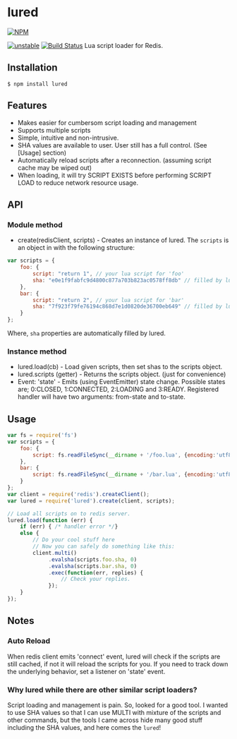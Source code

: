 # lured
[![NPM](https://nodei.co/npm/lured.png?compact=true)](https://nodei.co/npm/lured/)

[![unstable](https://img.shields.io/badge/stability-unstable-yellowgreen.svg)](http://nodejs.org/api/documentation.html#documentation_stability_index)
[![Build Status](https://travis-ci.org/enobufs/lured.svg?branch=master)](https://travis-ci.org/enobufs/lured)
Lua script loader for Redis.

## Installation
    $ npm install lured

## Features
* Makes easier for cumbersom script loading and management
* Supports multiple scripts
* Simple, intuitive and non-intrusive.
* SHA values are available to user. User still has a full control.  (See [Usage] section)
* Automatically reload scripts after a reconnection. (assuming script cache may be wiped out)
* When loading, it will try SCRIPT EXISTS before performing SCRIPT LOAD to reduce network resource usage.

## API

### Module method
* create(redisClient, scripts) -
Creates an instance of lured. The `scripts` is an object in with the following structure:

```js
var scripts = {
    foo: {
        script: "return 1", // your lua script for 'foo'
        sha: "e0e1f9fabfc9d4800c877a703b823ac0578ff8db" // filled by lured
    },    bar: {
        script: "return 2", // your lua script for 'bar'
        sha: "7f923f79fe76194c868d7e1d0820de36700eb649" // filled by lured
    }	};
```
Where, `sha` properties are automatically filled by lured.

### Instance method
* lured.load(cb) -
Load given scripts, then set shas to the scripts object.
* lured.scripts (getter) -
Returns the scripts object. (just for convenience)
* Event: 'state' - Emits (using EventEmitter) state change. Possible states are; 0:CLOSED, 1:CONNECTED, 2:LOADING and 3:READY. Registered handler will have two arguments: from-state and to-state.

## Usage

```js
var fs = require('fs')
var scripts = {
    foo: {
        script: fs.readFileSync(__dirname + '/foo.lua', {encoding:'utf8'})
    },    bar: {
        script: fs.readFileSync(__dirname + '/bar.lua', {encoding:'utf8'})
    }	};
var client = require('redis').createClient();
var lured = require('lured').create(client, scripts);

// Load all scripts on to redis server.
lured.load(function (err) {
	if (err) { /* handler error */}
	else {
		// Do your cool stuff here
		// Now you can safely do something like this:
		client.multi()
             .evalsha(scripts.foo.sha, 0)	             .evalsha(scripts.bar.sha, 0)
             .exec(function(err, replies) {
                 // Check your replies.             });		}
});

```
## Notes
### Auto Reload
When redis client emits 'connect' event, lured will check if the scripts are still cached, if not it will reload the scripts for you. If you need to track down the underlying behavior, set a listener on 'state' event.

### Why lured while there are other similar script loaders?
Script loading and management is pain. So, looked for a good tool. I wanted to use SHA values so that I can use MULTI with mixture of the scripts and other commands, but the tools I came across hide many good stuff including the SHA values, and here comes the `lured`!
